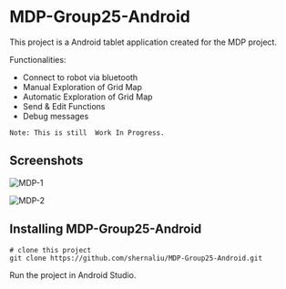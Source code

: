 # MDP-Group25-Android

This project is a Android tablet application created for the MDP project.

Functionalities:

- Connect to robot via bluetooth
- Manual Exploration of Grid Map
- Automatic Exploration of Grid Map
- Send & Edit Functions
- Debug messages

```Note: This is still  Work In Progress.```

## Screenshots

![MDP-1](https://res.cloudinary.com/shernaliu/image/upload/v1603385985/github-never-delete/mdp-screenshots/Slide1.png)

![MDP-2](https://res.cloudinary.com/shernaliu/image/upload/v1603385985/github-never-delete/mdp-screenshots/Slide2.png)

## Installing MDP-Group25-Android

```
# clone this project
git clone https://github.com/shernaliu/MDP-Group25-Android.git
```
Run the project in Android Studio.
